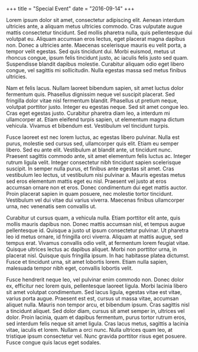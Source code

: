 +++
title = "Special Event"
date = "2016-09-14"
+++

Lorem ipsum dolor sit amet, consectetur adipiscing elit. Aenean interdum ultricies ante, a aliquam metus ultricies commodo. Cras vulputate augue mattis consectetur tincidunt. Sed mollis pharetra nulla, quis pellentesque dui volutpat eu. Aliquam accumsan eros lectus, eget placerat magna dapibus non. Donec a ultricies ante. Maecenas scelerisque mauris eu velit porta, a tempor velit egestas. Sed quis tincidunt dui. Morbi euismod, metus ut rhoncus congue, ipsum felis tincidunt justo, ac iaculis felis justo sed quam. Suspendisse blandit dapibus molestie. Curabitur aliquam odio eget libero congue, vel sagittis mi sollicitudin. Nulla egestas massa sed metus finibus ultricies.

Nam et felis lacus. Nullam laoreet bibendum sapien, sit amet luctus dolor fermentum quis. Phasellus dignissim neque vel suscipit placerat. Sed fringilla dolor vitae nisl fermentum blandit. Phasellus ut pretium neque, volutpat porttitor justo. Integer eu egestas neque. Sed sit amet congue leo. Cras eget egestas justo. Curabitur pharetra diam leo, a interdum mi ullamcorper at. Etiam eleifend turpis sapien, ut elementum magna dictum vehicula. Vivamus et bibendum est. Vestibulum vel tincidunt turpis.

Fusce laoreet est nec lorem luctus, ac egestas libero pulvinar. Nulla est purus, molestie sed cursus sed, ullamcorper quis elit. Etiam eu semper libero. Sed eu ante elit. Vestibulum at blandit ante, ut tincidunt nunc. Praesent sagittis commodo ante, sit amet elementum felis luctus ac. Integer rutrum ligula velit. Integer consectetur nibh tincidunt sapien scelerisque suscipit. In semper nulla purus, et finibus ante egestas sit amet. Cras vestibulum leo lectus, ut vestibulum nisi pulvinar a. Mauris egestas metus sed eros elementum mattis eget eu nisl. Praesent vel justo at eros accumsan ornare non et eros. Donec condimentum dui eget mattis auctor. Proin placerat sapien in quam posuere, nec molestie tortor tincidunt. Vestibulum vel dui vitae dui varius viverra. Maecenas finibus ullamcorper urna, nec venenatis sem convallis ut.

Curabitur ut cursus quam, a vehicula nulla. Etiam porttitor elit ante, quis mollis mauris dapibus non. Donec mattis accumsan nisl, et tempus augue pellentesque id. Quisque a justo ut ipsum consectetur pulvinar. Ut pharetra leo id metus ornare, id fringilla orci viverra. Aliquam at mattis augue, sed tempus erat. Vivamus convallis odio velit, at fermentum lorem feugiat vitae. Quisque ultrices lectus ac dapibus aliquet. Morbi non porttitor urna, in placerat nisl. Quisque quis fringilla ipsum. In hac habitasse platea dictumst. Fusce et tincidunt urna, sit amet lobortis lorem. Etiam nulla sapien, malesuada tempor nibh eget, convallis lobortis velit.

Fusce hendrerit neque leo, vel pulvinar enim commodo non. Donec dolor ex, efficitur nec lorem quis, pellentesque laoreet ligula. Morbi lacinia libero sit amet volutpat condimentum. Sed lacus ligula, egestas vitae est vitae, varius porta augue. Praesent est est, cursus ut massa vitae, accumsan aliquet nulla. Mauris non tempor arcu, et bibendum ipsum. Cras sagittis nisl a tincidunt aliquet. Sed dolor diam, cursus sit amet semper in, ultrices vel dolor. Proin lacinia, quam et dapibus fermentum, purus tortor rutrum eros, sed interdum felis neque sit amet ligula. Cras lacus metus, sagittis a lacinia vitae, iaculis et lorem. Nullam a orci nunc. Nulla ultrices quam leo, at tristique ipsum consectetur vel. Nunc gravida porttitor risus eget posuere. Fusce congue quis lacus eget sodales.
